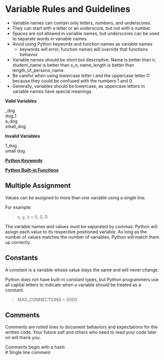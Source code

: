 # Variable Rules and Guidelines

* Variable names can contain only letters, numbers, and underscores.
* They can start with a letter or an underscore, but not with a number. 
* Spaces are not allowed in variable names, but underscores can be used to separate words in variable names.
* Avoid using Python keywords and function names as variable names 
  - keywords will error, function names will override that functions behavior
* Variable names should be short but descriptive. Name is better than n, student_name is better than s_n, name_length is better than length_of_persons_name.
* Be careful when using lowercase letter l and the uppercase letter O because they could be confused with the numbers 1 and 0.
* Generally, variables should be lowercase, as uppercase letters in variable names have special meanings.

**Valid Variables**

_dog</br>
dog_1</br>
a_dog</br>
small_dog</br>

**Invalid Variables** 

1_dog</br>
small dog

**[Python Keywords](https://docs.python.org/3/reference/lexical_analysis.html#keywords)**


**[Python Built-in Functions](https://docs.python.org/3/library/functions.html)**


## Multiple Assignment

Values can be assigned to more than one variable using a single line. 

For example: 

> x, y, z = 0, 0, 0

The variable names and values must be separated by commas. Python will assign each value to its respective positioned variable. As long as the number of values matches the number of variables, Python will match them up correctly. 

## Constants

A *constant* is a variable whose value stays the same and will never change. 

Python does not have built-in constant types, but Python programmers use all capital letters to indicate when a variable should be treated as a constant. 

> MAX_CONNECTIONS = 5000

## Comments 

Comments are noted lines to document behaviors and expectations for the written code.
Your future self and others who need to read your code later on will thank you. 

Comments begin with a hash: </br> # Single line comment
